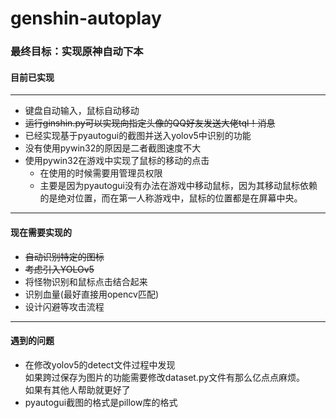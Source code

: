 # genshin-autoplay
### 最终目标：实现原神自动下本
#### 目前已实现
***
* 键盘自动输入，鼠标自动移动
* ~~运行ginshin.py可以实现向指定头像的QQ好友发送大佬tql！消息~~
* 已经实现基于pyautogui的截图并送入yolov5中识别的功能
* 没有使用pywin32的原因是二者截图速度不大
* 使用pywin32在游戏中实现了鼠标的移动的点击  
  * 在使用的时候需要用管理员权限
  * 主要是因为pyautogui没有办法在游戏中移动鼠标，因为其移动鼠标依赖的是绝对位置，而在第一人称游戏中，鼠标的位置都是在屏幕中央。

***
#### 现在需要实现的
* ~~自动识别特定的图标~~
* ~~考虑引入YOLOv5~~
* 将怪物识别和鼠标点击结合起来
* 识别血量(最好直接用opencv匹配)
* 设计闪避等攻击流程

***
#### 遇到的问题
* 在修改yolov5的detect文件过程中发现  
  如果跨过保存为图片的功能需要修改dataset.py文件有那么亿点点麻烦。  
  如果有其他人帮助就更好了
* pyautogui截图的格式是pillow库的格式